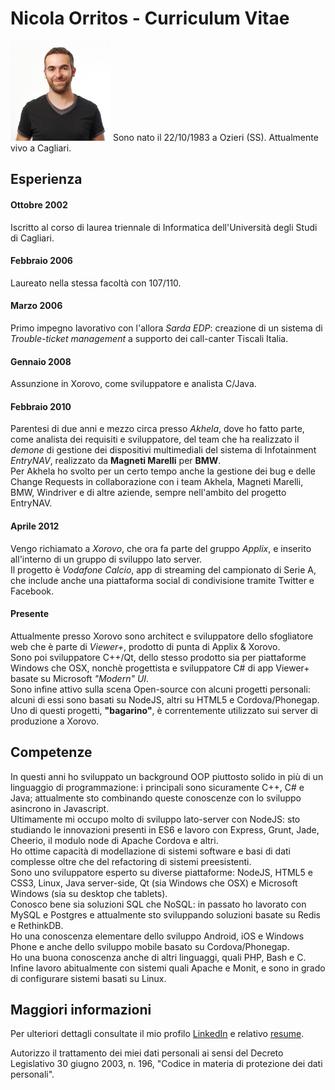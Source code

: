 # Nicola Orritos - Curriculum Vitae

<img src="images/mezzobusto.small.jpg" width="160" height="160">  
Sono nato il 22/10/1983 a Ozieri (SS).  
Attualmente vivo a Cagliari.  

## Esperienza
#### Ottobre 2002
Iscritto al corso di laurea triennale di Informatica dell'Università degli Studi di Cagliari.

#### Febbraio 2006
Laureato nella stessa facoltà con 107/110.

#### Marzo 2006
Primo impegno lavorativo con l'allora _Sarda EDP_: creazione di un sistema di _Trouble-ticket management_ a supporto dei call-canter Tiscali Italia.

#### Gennaio 2008
Assunzione in Xorovo, come sviluppatore e analista C/Java.

#### Febbraio 2010
Parentesi di due anni e mezzo circa presso _Akhela_, dove ho fatto parte, come analista dei requisiti e sviluppatore,
del team che ha realizzato il _demone_ di gestione dei dispositivi multimediali del sistema di Infotainment _EntryNAV_, realizzato da __Magneti Marelli__ per __BMW__.  
Per Akhela ho svolto per un certo tempo anche la gestione dei bug e delle Change Requests in collaborazione con i team Akhela, Magneti Marelli, BMW, Windriver e di altre aziende,
sempre nell'ambito del progetto EntryNAV.

#### Aprile 2012
Vengo richiamato a _Xorovo_, che ora fa parte del gruppo _Applix_, e inserito all'interno di un gruppo di sviluppo lato server.  
Il progetto è _Vodafone Calcio_, app di streaming del campionato di Serie A, che include anche una piattaforma social di condivisione tramite Twitter e Facebook.

#### Presente
Attualmente presso Xorovo sono architect e sviluppatore dello sfogliatore web che è parte di _Viewer+_, prodotto di punta di Applix & Xorovo.  
Sono poi sviluppatore C++/Qt, dello stesso prodotto sia per piattaforme Windows che OSX, nonchè progettista e sviluppatore C# di app Viewer+ basate su Microsoft _"Modern" UI_.  
Sono infine attivo sulla scena Open-source con alcuni progetti personali: alcuni di essi sono basati su NodeJS, altri su HTML5 e Cordova/Phonegap.  
Uno di questi progetti, __"bagarino"__, è correntemente utilizzato sui server di produzione a Xorovo.

## Competenze
In questi anni ho sviluppato un background OOP piuttosto solido in più di un linguaggio di programmazione: i principali sono sicuramente C++, C# e Java;
attualmente sto combinando queste conoscenze con lo sviluppo asincrono in Javascript.  
Ultimamente mi occupo molto di sviluppo lato-server con NodeJS: sto studiando le innovazioni presenti in ES6 e lavoro con Express, Grunt, Jade, Cheerio,
il modulo node di Apache Cordova e altri.  
Ho ottime capacità di modellazione di sistemi software e basi di dati complesse oltre che del refactoring di sistemi preesistenti.  
Sono uno sviluppatore esperto su diverse piattaforme: NodeJS, HTML5 e CSS3, Linux, Java server-side, Qt (sia Windows che OSX) e Microsoft Windows (sia su desktop che tablets).  
Conosco bene sia soluzioni SQL che NoSQL: in passato ho lavorato con MySQL e Postgres e attualmente sto sviluppando soluzioni basate su Redis e RethinkDB.  
Ho una conoscenza elementare dello sviluppo Android, iOS e Windows Phone e anche dello sviluppo mobile basato su Cordova/Phonegap.  
Ho una buona conoscenza anche di altri linguaggi, quali PHP, Bash e C.  
Infine lavoro abitualmente con sistemi quali Apache e Monit, e sono in grado di configurare sistemi basati su Linux.

## Maggiori informazioni
Per ulteriori dettagli consultate il mio profilo [LinkedIn](http://it.linkedin.com/in/nicolaorritos/) e relativo [resume](http://resume.linkedinlabs.com/3bz3o49yc).

Autorizzo il trattamento dei miei dati personali ai sensi del Decreto Legislativo 30 giugno 2003, n. 196,
"Codice in materia di protezione dei dati personali".
